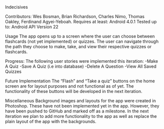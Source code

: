 Indecisives

Contributors: Wes Bosman, Brian Richardson, Charles Nimo, Thomas Oakley, Ferdinand Agyei-Yeboah.
Requires at least: Android 4.0.1
Tested up to: Android API Version 22

Usage
The app opens up to a screen where the user can choose between flashcards (not yet implemented) or quizzes. The user can navigate through the path they choose to make, take, and view their respective quizzes or flashcards.

Progress:
The following user stories were implemented this iteration:
-Make A Quiz
-Save A Quiz (i.e into database)
-Delete A Question
-View All Saved Quizzes 

Future Implementation
The “Flash” and “Take a quiz” buttons on the home screen are for layout purposes and not functional as of yet. The functionality of these buttons will be developed in the next iteration.

Miscellaneous
Background images and layouts for the app were created in Photoshop. These have not been implemented yet in the app. However, they have been pushed to GitHub and marked off as a milestone. In the next iteration we plan to add more functionality to the app as well as replace the plain layout of the app with the backgrounds.


